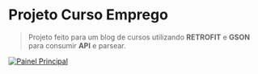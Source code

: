 
# Projeto Curso Emprego

> Projeto feito para um blog de cursos utilizando __RETROFIT__ e __GSON__ para consumir __API__ e parsear.

<a href="https://i.imgur.com/KIECo2T.png"><img src="https://i.imgur.com/KIECo2T.png" title="Painel Principal"/></a>
